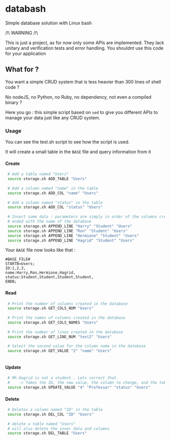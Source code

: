 # databash
Simple database solution with Linux bash 

/!\ WARNING /!\\

This is just a project, as for now only some APIs are implemented. They lack unitary and verification tests and error handling. You shouldnt use this code for your application

## What for ?

You want a simple CRUD system that is less heavier than 300 lines of shell code ?

No nodeJS, no Python, no Ruby, no dependency, not even a compiled binary ?

Here you go : this simple script based on `sed` to give you different APIs to manage your data just like any CRUD system.

### Usage

You can see the test.sh script to see how the script is used.

It will create a small table in the `BASE` file and query information from it

#### Create 

```sh
 # Add a table named "Users"
 source storage.sh ADD_TABLE "Users"
 
 # Add a column named "name" in the table
 source storage.sh ADD_COL "name" "Users"
 
 # Add a column named "status" in the table
 source storage.sh ADD_COL "status" "Users"
 
 # Insert some data : parameters are simply in order of the columns created, 
 # ended with the name of the database
 source storage.sh APPEND_LINE "Harry" "Student" "Users"
 source storage.sh APPEND_LINE "Ron" "Student" "Users"
 source storage.sh APPEND_LINE "Hermione" "Student" "Users"
 source storage.sh APPEND_LINE "Hagrid" "Student" "Users"

```

Your `BASE` file now looks like that : 
```
#BASE_FILE#
STARTB=Users;
ID:1,2,3,
name:Harry,Ron,Hermione,Hagrid,
status:Student,Student,Student,Student,
ENDB;
```

#### Read

```sh 
 # Print the number of columns created in the database
 source storage.sh GET_COLS_NUM "Users"
 
 # Print the names of columns created in the database
 source storage.sh GET_COLS_NAMES "Users"
 
 # Print the number of lines created in the database
 source storage.sh GET_LINE_NUM "test2" "Users"
 
 # Select the second value for the column name in the database 
 source storage.sh GET_VALUE "2" "name" "Users"
 
```
#### Update 

```sh
 # Mh Hagrid is not a student.. Lets correct that. 
 #    -> Takes the ID, the new value, the column to change, and the table
 source storage.sh UPDATE_VALUE "4" "Professor" "status" "Users"

```

#### Delete

```sh
 # Deletes a column named "ID" in the table
 source storage.sh DEL_COL "ID" "Users"
 
 # delete a table named "Users"
 # will also delete the inner data and columns
 source storage.sh DEL_TABLE "Users"
```
